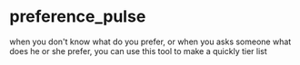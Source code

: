 # preference_pulse
when you don't know what do you prefer, or when you asks someone what does he or she prefer, you can use this tool to make a quickly tier list
